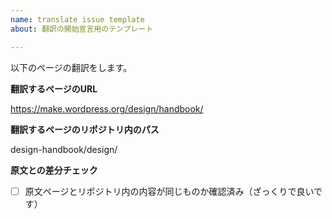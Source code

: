```yaml
---
name: translate issue template
about: 翻訳の開始宣言用のテンプレート

---
```


<!-- title に「翻訳: 翻訳するファイル名」を含めてください
ex. 翻訳：get-involved/first-steps -->

以下のページの翻訳をします。

**翻訳するページのURL**
<!-- 翻訳するページのURLを書いてください -->
https://make.wordpress.org/design/handbook/

**翻訳するページのリポジトリ内のパス**
<!-- 翻訳するページのリポジトリ内のパスを書いてください -->
design-handbook/design/

**原文との差分チェック**
<!-- 翻訳するページとリポジトリ内の内容を確認したらチェックを入れてください -->
- [ ] 原文ページとリポジトリ内の内容が同じものか確認済み（ざっくりで良いです）
